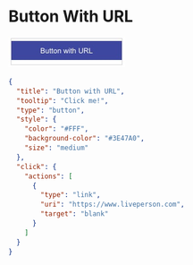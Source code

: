 # Button With URL

![button-with-url](Button_With_URL.jpg)

```json
{
  "title": "Button with URL",
  "tooltip": "Click me!",
  "type": "button",
  "style": {
    "color": "#FFF",
    "background-color": "#3E47A0",
    "size": "medium"
  },
  "click": {
    "actions": [
      {
        "type": "link",
        "uri": "https://www.liveperson.com",
        "target": "blank"
      }
    ]
  }
}
```
